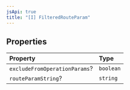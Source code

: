 ```yaml
---
jsApi: true
title: "[I] FilteredRouteParam"
---
```


## Properties

| Property                      | Type      |
| :---------------------------- | :-------- |
| `excludeFromOperationParams`? | `boolean` |
| `routeParamString`?           | `string`  |
